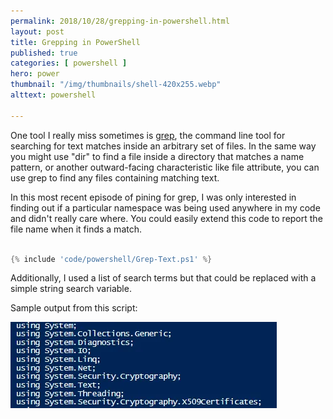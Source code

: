 ```yaml
---
permalink: 2018/10/28/grepping-in-powershell.html
layout: post
title: Grepping in PowerShell
published: true 
categories: [ powershell ]
hero: power
thumbnail: "/img/thumbnails/shell-420x255.webp"
alttext: powershell

---
```


One tool I really miss sometimes is <a href="http://man7.org/linux/man-pages/man1/grep.1.html">grep</a>, the command line tool for searching for text matches inside an arbitrary set of files. In the same way you might use 
"dir" to find a file inside a directory that matches a name pattern, or another outward-facing characteristic like file attribute, you can use grep to find any files 
containing matching text. 

In this most recent episode of pining for grep, I was only interested in finding out if a particular namespace was being used anywhere in my code 
and didn't really care where. You could easily extend this code to report the file name when it finds a match.

```powershell

{% include 'code/powershell/Grep-Text.ps1' %}

```

Additionally, I used a list of search terms but that could be replaced with a simple string search variable. 

Sample output from this script:

<img src="/img/posts/grepping-in-powershell/grepping-in-powershell.webp" alt="grep" class="u-max-full-width" />
